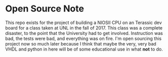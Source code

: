 # Open Source Note
This repo exists for the project of building a NIOSII CPU on an Terassic dev board for a class taken at UNL in the fall of 2017. This class was a complete disaster, to the point that the University had to get involved. Instruction was bad, the tests were bad, and everything was on fire. I'm  open sourcing this project now so much later because I think that maybe the very, very bad VHDL and python in here will be of some educational use in what **not** to do.
